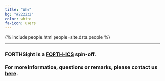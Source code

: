 ```yaml
---
title: "Who"
bg: "#222222"
color: white
fa-icon: users
---
```


{% include people.html people=site.data.people %}

---

### FORTHSight is a [FORTH-ICS](https://www.ics.forth.gr) spin-off.

### For more information, questions or remarks, please contact us [here](mailto:info@forthsight.gr).